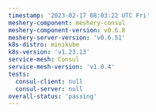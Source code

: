 ```yaml
---
timestamp: '2023-02-17 08:03:22 UTC Fri'
meshery-component: meshery-consul
meshery-component-version: v0.6.8
meshery-server-version: 'v0.6.51'
k8s-distro: minikube
k8s-version: 'v1.23.13'
service-mesh: Consul
service-mesh-version: 'v1.0.4'
tests:
  consul-client: null
  consul-server: null
overall-status: 'passing'
---
```

